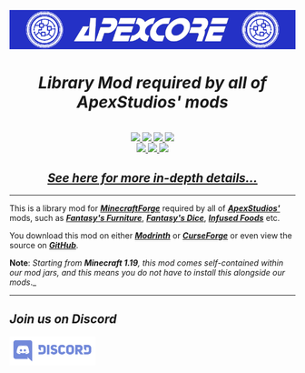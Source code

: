 <div align="center">

<a href="https://apexstudios.dev/apexcore"><img src="./Common/src/main/resources/banner.png"></a>

<h1><i><b>Library Mod required by all of ApexStudios' mods</b></i></h1>
<br>

<a href="https://github.com/ApexStudios-Dev/ApexCore">
	<img src="https://img.shields.io/github/license/ApexStudios-Dev/ApexCore?style=flat-square"></img>
	<img src="https://img.shields.io/github/v/tag/ApexStudios-Dev/ApexCore?sort=semver&style=flat-square"></img>
	<img src="https://img.shields.io/github/v/release/ApexStudios-Dev/ApexCore?display_name=release&sort=semver&style=flat-square"></img>
	<img src="https://img.shields.io/github/workflow/status/ApexStudios-Dev/ApexCore/release?style=flat-square"></img>
</a>
<br>
<a href="https://modrinth.com/mod/apexcore">
	<img src="https://img.shields.io/modrinth/dt/xl3myxch?style=flat-square"></img>
</a>
<a href="https://www.curseforge.com/minecraft/mc-mods/apexcore">
	<img src="https://cf.way2muchnoise.eu/short_550778_downloads.svg?badge_style=flat"></img>
	<img src="https://cf.way2muchnoise.eu/versions/550778.svg?badge_style=flat"></img>
</a>

<br>
<h2><i><a href="https://www.apexstudios.dev/apexcore"><b>See here for more in-depth details...</b></a></i></h2>

</div>

---

<p>

This is a library mod for [_**MinecraftForge**_](https://minecraftforge.net/) required by all of [_**ApexStudios'**_](https://apexstudios.dev/) mods, such as [_**Fantasy's Furniture**_](https://www.apexstudios.dev/fantasys-furniture), [_**Fantasy's Dice**_](https://www.apexstudios.dev/fantasys-dice), [_**Infused Foods**_](https://www.apexstudios.dev/infused-foods) etc.

You download this mod on either [_**Modrinth**_](https://modrinth.com/mod/apexcore/) or [_**CurseForge**_](https://www.curseforge.com/minecraft/mc-mods/apexcore/) or even view the source on [_**GitHub**_](https://github.com/ApexStudios-Dev/ApexCore/).

**Note**: _Starting from **Minecraft 1.19**, this _mod comes _self-contained_ within our_ mod jars, and this means you do not have to install this alongside our mods_._

</p>

---

## _Join us on **Discord**_
<a href="https://discord.apexstudios.dev/"><img src="https://raw.githubusercontent.com/ApexStudios-Dev/.github/d031f76371ebf4d68d64842d6f6db6a805a00638/discord_banner.svg" width=30%></a>
